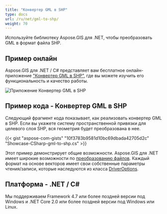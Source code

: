 ```yaml
---
title: "Конвертер GML в SHP"
type: docs
url: /ru/net/gml-to-shp/
weight: 70
---
```


Используйте библиотеку Aspose.GIS для .NET, чтобы преобразовать GML в формат файла SHP.

## **Пример онлайн**

Aspose.GIS для .NET / C# представляет вам бесплатное онлайн-приложение ["Конвертер GML в SHP"](https://products.aspose.app/gis/conversion/gml-to-shp), где вы можете изучить его функциональность и качество работы.

![Приложение Конвертер GML в SHP](conversion.png)

## **Пример кода - Конвертер GML в SHP**

Следующий фрагмент кода показывает, как реализовать конвертер GML в SHP. Если вы укажете систему пространственной привязки для целевого слоя SHP, вся геометрия будет преобразована в нее. 

{{< gist "aspose-com-gists" "10f3783b9581d10bc69dbada42705d2c" "Showcase-CSharp-gml-to-shp.cs" >}}

Этот пример демонстрирует общие возможности. Aspose.GIS для .NET имеет широкие возможности по [преобразованию файлов](https://docs.aspose.com/gis/net/vector-layers/). Каждый формат на основе векторов имеет свои собственные параметры чтения/записи, которые наследуются из класса [DriverOptions](https://reference.aspose.com/gis/net/aspose.gis/driveroptions).

## **Платформа - .NET / C#**

Мы поддерживаем Framework 4.7 или более поздней версии под Windows и .NET Core 2.0 или более поздней версии под Windows или Linux.
